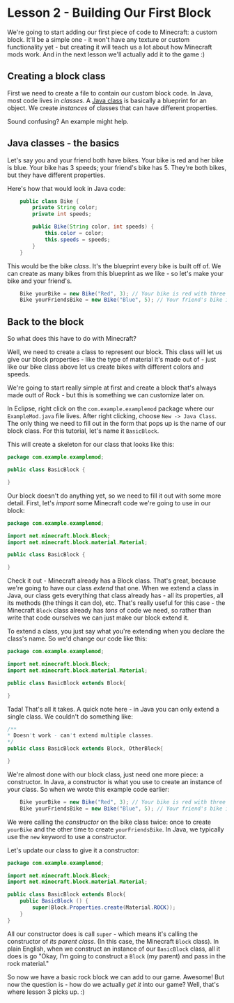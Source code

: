 # Lesson 2 - Building Our First Block

We're going to start adding our first piece of code to Minecraft: a custom block. It'll be a simple one - it won't have any texture or custom functionality yet - but creating it will teach us a lot about how Minecraft mods work. And in the next lesson we'll actually add it to the game :)

## Creating a block class

First we need to create a file to contain our custom block code. In Java, most code lives in _classes_. A [Java class](https://docs.oracle.com/javase/tutorial/java/concepts/class.html) is basically a blueprint for an object. We create _instances_ of classes that can have different properties.

Sound confusing? An example might help.

## Java classes - the basics

Let's say you and your friend both have bikes. Your bike is red and her bike is blue. Your bike has 3 speeds; your friend's bike has 5. They're both bikes, but they have different properties.

Here's how that would look in Java code:

```java
    public class Bike {
        private String color;
        private int speeds;

        public Bike(String color, int speeds) {
            this.color = color;
            this.speeds = speeds;
        }
    }
```

This would be the bike _class_. It's the blueprint every bike is built off of. We can create as many bikes from this blueprint as we like - so let's make your bike and your friend's.

```java
    Bike yourBike = new Bike("Red", 3); // Your bike is red with three speeds
    Bike yourFriendsBike = new Bike("Blue", 5); // Your friend's bike is blue with 5 speeds
```

## Back to the block

So what does this have to do with Minecraft?

Well, we need to create a class to represent our block. This class will let us give our block properties - like the type of material it's made out of - just like our bike class above let us create bikes with different colors and speeds.

We're going to start really simple at first and create a block that's always made outt of Rock - but this is something we can customize later on.

In Eclipse, right click on the `com.example.examplemod` package where our `ExampleMod.java` file lives. After right clicking, choose `New -> Java Class`. The only thing we need to fill out in the form that pops up is the name of our block class. For this tutorial, let's name it `BasicBlock`.

This will create a skeleton for our class that looks like this:

```java
package com.example.examplemod;

public class BasicBlock {

}
```

Our block doesn't do anything yet, so we need to fill it out with some more detail. First, let's _import_ some Minecraft code we're going to use in our block:

```java
package com.example.examplemod;

import net.minecraft.block.Block;
import net.minecraft.block.material.Material;

public class BasicBlock {

}
```

Check it out - Minecraft already has a Block class. That's great, because we're going to have our class _extend_ that one. When we extend a class in Java, our class gets everything that class already has - all its properties, all its methods (the things it can do), etc. That's really useful for this case - the Minecraft `Block` class already has _tons_ of code we need, so rather than write that code ourselves we can just make our block extend it.

To extend a class, you just say what you're extending when you declare the class's name. So we'd change our code like this:

```java
package com.example.examplemod;

import net.minecraft.block.Block;
import net.minecraft.block.material.Material;

public class BasicBlock extends Block{

}
```

Tada! That's all it takes. A quick note here - in Java you can only extend a single class. We couldn't do something like:

```java
/**
* Doesn't work - can't extend multiple classes.
*/
public class BasicBlock extends Block, OtherBlock{

}
```

We're almost done with our block class, just need one more piece: a constructor. In Java, a constructor is what you use to create an instance of your class. So when we wrote this example code earlier:

```java
    Bike yourBike = new Bike("Red", 3); // Your bike is red with three speeds
    Bike yourFriendsBike = new Bike("Blue", 5); // Your friend's bike is blue with 5 speeds
```

We were calling the _constructor_ on the bike class twice: once to create `yourBike` and the other time to create `yourFriendsBike`. In Java, we typically use the `new` keyword to use a constructor.

Let's update our class to give it a constructor:

```java
package com.example.examplemod;

import net.minecraft.block.Block;
import net.minecraft.block.material.Material;

public class BasicBlock extends Block{
    public BasicBlock () {
		super(Block.Properties.create(Material.ROCK));
	}
}
```

All our constructor does is call `super` - which means it's calling the constructor of _its parent class_. (In this case, the Minecraft `Block` class). In plain English, when we construct an instance of our `BasicBlock` class, all it does is go "Okay, I'm going to construct a `Block` (my parent) and pass in the rock material."

So now we have a basic rock block we can add to our game. Awesome! But now the question is - how do we actually _get it_ into our game? Well, that's where lesson 3 picks up. :)
